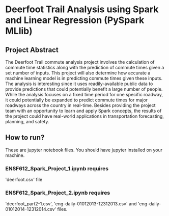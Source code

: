 # Deerfoot Trail Analysis using Spark and Linear Regression (PySpark MLlib)

## Project Abstract

The Deerfoot Trail commute analysis project involves the calculation of commute time
statistics along with the prediction of commute times given a set number of inputs. This
project will also determine how accurate a machine learning model is in predicting commute
times given these inputs. The analysis is interesting since it uses readily-available public data
to provide predictions that could potentially benefit a large number of people. While the
analysis focuses on a fixed time period for one specific roadway, it could potentially be
expanded to predict commute times for major roadways across the country in real-time.
Besides providing the project team with an opportunity to learn and apply Spark concepts,
the results of the project could have real-world applications in transportation forecasting,
planning, and safety.


## How to run?

These are jupyter notebook files. You should have jupyter installed on your machine.

### ENSF612_Spark_Project_1.ipynb requires
'deerfoot.csv' file

### ENSF612_Spark_Project_2.ipynb requires
'deerfoot_part2-1.csv', 'eng-daily-01012013-12312013.csv' and 'eng-daily-01012014-12312014.csv' files.

